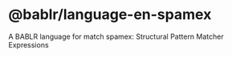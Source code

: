 # @bablr/language-en-spamex

A BABLR language for match spamex: Structural Pattern Matcher Expressions
